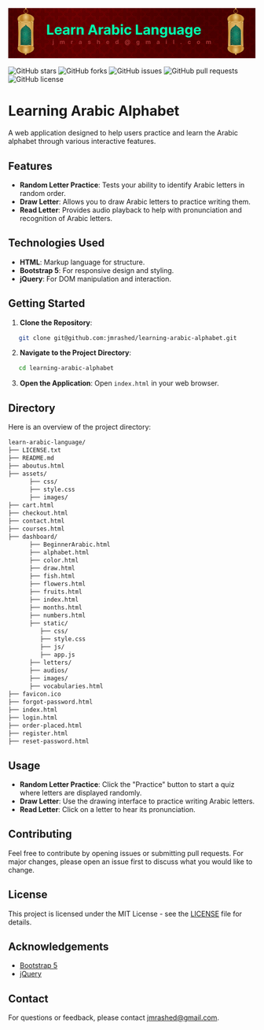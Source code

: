 <img src="./learn-arabic-language.png">

![GitHub stars](https://img.shields.io/github/stars/jmrashed/learning-arabic-alphabet?style=social)
![GitHub forks](https://img.shields.io/github/forks/jmrashed/learning-arabic-alphabet?style=social)
![GitHub issues](https://img.shields.io/github/issues/jmrashed/learning-arabic-alphabet)
![GitHub pull requests](https://img.shields.io/github/issues-pr/jmrashed/learning-arabic-alphabet)
![GitHub license](https://img.shields.io/github/license/jmrashed/learning-arabic-alphabet)

# Learning Arabic Alphabet

A web application designed to help users practice and learn the Arabic alphabet through various interactive features.

## Features

- **Random Letter Practice**: Tests your ability to identify Arabic letters in random order.
- **Draw Letter**: Allows you to draw Arabic letters to practice writing them.
- **Read Letter**: Provides audio playback to help with pronunciation and recognition of Arabic letters.

## Technologies Used

- **HTML**: Markup language for structure.
- **Bootstrap 5**: For responsive design and styling.
- **jQuery**: For DOM manipulation and interaction.

## Getting Started

1. **Clone the Repository**:
```bash
   git clone git@github.com:jmrashed/learning-arabic-alphabet.git
```
   
2. **Navigate to the Project Directory**:
```bash
   cd learning-arabic-alphabet
```
   
3. **Open the Application**:
   Open `index.html` in your web browser.

## Directory
Here is an overview of the project directory:

```
learn-arabic-language/
├── LICENSE.txt
├── README.md
├── aboutus.html
├── assets/
      ├── css/
      ├── style.css
      ├── images/
├── cart.html
├── checkout.html
├── contact.html
├── courses.html
├── dashboard/
      ├── BeginnerArabic.html
      ├── alphabet.html
      ├── color.html
      ├── draw.html
      ├── fish.html
      ├── flowers.html
      ├── fruits.html
      ├── index.html
      ├── months.html
      ├── numbers.html
      ├── static/
         ├── css/
         ├── style.css
         ├── js/
         ├── app.js
      ├── letters/
      ├── audios/
      ├── images/
      ├── vocabularies.html
├── favicon.ico
├── forgot-password.html
├── index.html
├── login.html
├── order-placed.html
├── register.html
├── reset-password.html
```


## Usage

- **Random Letter Practice**: Click the "Practice" button to start a quiz where letters are displayed randomly.
- **Draw Letter**: Use the drawing interface to practice writing Arabic letters.
- **Read Letter**: Click on a letter to hear its pronunciation.

## Contributing

Feel free to contribute by opening issues or submitting pull requests. For major changes, please open an issue first to discuss what you would like to change.

## License

This project is licensed under the MIT License - see the [LICENSE](LICENSE) file for details.

## Acknowledgements

- [Bootstrap 5](https://getbootstrap.com/)
- [jQuery](https://jquery.com/)

## Contact

For questions or feedback, please contact [jmrashed@gmail.com](mailto:jmrashed@gmail.com). 